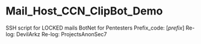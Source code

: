 # Mail_Host_CCN_ClipBot_Demo
SSH script for LOCKED mails
BotNet for Pentesters
Prefix_code: [_prefix_]
Re-log: DevilArkz
Re-log: ProjectsAnonSec7

